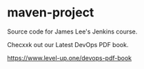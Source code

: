 # maven-project
Source code for James Lee's Jenkins course.

Checxxk out our Latest DevOps PDF book.

https://www.level-up.one/devops-pdf-book
